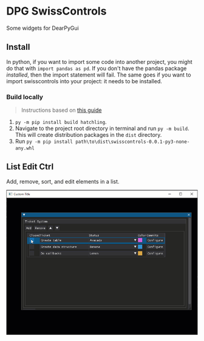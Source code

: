 # DPG SwissControls

Some widgets for DearPyGui

## Install

In python, if you want to import some code into another project, you might do that with `import pandas as pd`. If you don't have the pandas package _installed_, then the import statement will fail. The same goes if you want to import swisscontrols into your project: it needs to be installed. 

### Build locally

> Instructions based on [this guide](https://learn.scientific-python.org/development/guides/packaging-simple/)

1. `py -m pip install build hatchling`. 
2. Navigate to the project root directory in terminal and run `py -m build`. This will create distribution packages in the `dist` directory. 
3. Run `py -m pip install path\to\dist\swisscontrols-0.0.1-py3-none-any.whl`

## List Edit Ctrl

Add, remove, sort, and edit elements in a list. 

![ListEdiCtrl](Images/ListEditCtrl.gif)
